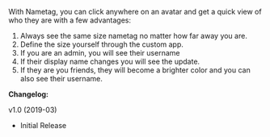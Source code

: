 With Nametag, you can click anywhere on an avatar and get a quick view of who they are with a few advantages:

1. Always see the same size nametag no matter how far away you are.
2. Define the size yourself through the custom app.
3. If you are an admin, you will see their username
4. If their display name changes you will see the update.
5. If they are you friends, they will become a brighter color and you can also see their username. 

**Changelog:**

v1.0 (2019-03)

- Initial Release